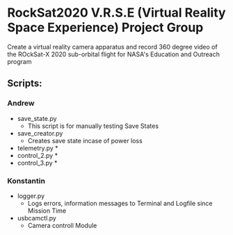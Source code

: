 # RockSat2020 V.R.S.E (Virtual Reality Space Experience) Project Group

Create a virtual reality camera apparatus and record 360 degree video of the ROckSat-X 2020 sub-orbital flight for NASA's Education and Outreach program

## Scripts:

### Andrew

* save_state.py
    * This script is for manually testing Save States
* save_creator.py
    * Creates save state incase of power loss
* telemetry.py
    * 
* control_2.py
    * 
* control_3.py
    * 
### Konstantin 

* logger.py
    * Logs errors, information messages to Terminal and Logfile since Mission Time
* usbcamctl.py
    * Camera controll Module
